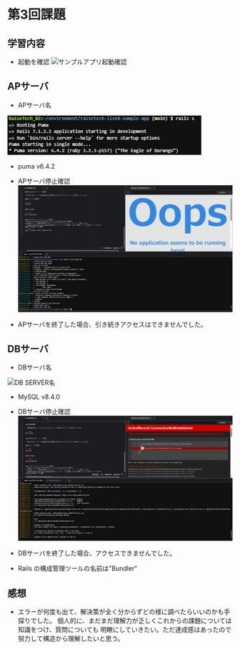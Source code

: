# 第3回課題
## 学習内容

- 起動を確認
![サンプルアプリ起動確認](/image/sample-app.png)


## APサーバ
- APサーバ名

![AP SERVER名](/image/AP_SERVER_name.png)
- puma v6.4.2

- APサーバ停止確認
![AP SERVER 停止確認](/image/AP_SERVER_STOP.png)
* APサーバを終了した場合、引き続きアクセスはできませんでした。

## DBサーバ
- DBサーバ名

![DB SERVER名](/image/DB_SERVE_name.png)

- MySQL v8.4.0

- DBサーバ停止確認
![DB SERVER 停止確認](/image/DB_SERVER_STOP.png)

-  DBサーバを終了した場合、アクセスできませんでした。
-  Rails の構成管理ツールの名前は"Bundler"

## 感想

- エラーが何度も出て、解決策が全く分からずどの様に調べたらいいのかも手探りでした。
個人的に、まだまだ理解力が乏しくこれからの課題については知識をつけ、質問についても
明瞭にしていきたい。ただ達成感はあったので努力して構造から理解したいと思う。